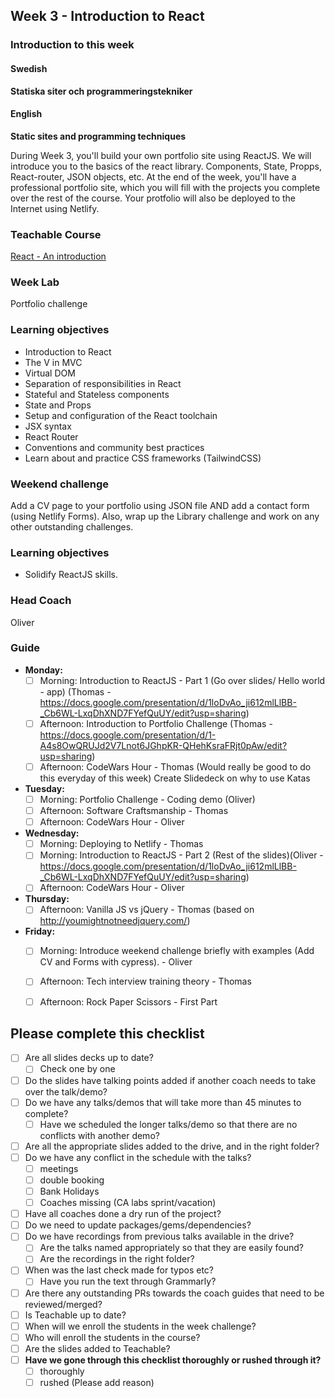 ## Week 3 - Introduction to React
### Introduction to this week

#### Swedish
**Statiska siter och programmeringstekniker**



#### English
**Static sites and programming techniques**

During Week 3, you'll build your own portfolio site using ReactJS. We will introduce you to the basics of the react library. Components, State, Propps, React-router, JSON objects, etc. At the end of the week, you'll have a professional portfolio site, which you will fill with the projects you complete over the rest of the course. Your protfolio will also be deployed to the Internet using Netlify.

### Teachable Course
[React - An introduction](https://learn.craftacademy.co/admin/courses/659433/information)

### Week Lab
Portfolio challenge

### Learning objectives

- Introduction to React
- The V in MVC
- Virtual DOM
- Separation of responsibilities in React
- Stateful and Stateless components
- State and Props
- Setup and configuration of the React toolchain
- JSX syntax
- React Router
- Conventions and community best practices
- Learn about and practice CSS frameworks (TailwindCSS)

### Weekend challenge
Add a CV page to your portfolio using JSON file AND add a contact form (using Netlify Forms). Also, wrap up the Library challenge and work on any other outstanding challenges.

### Learning objectives
* Solidify ReactJS skills.

### Head Coach
Oliver

### Guide
- **Monday:**
  - [ ] Morning: Introduction to ReactJS - Part 1 (Go over slides/ Hello world - app) (Thomas - https://docs.google.com/presentation/d/1loDvAo_ji612mlLlBB-_Cb6WL-LxqDhXND7FYefQuUY/edit?usp=sharing)
  - [ ] Afternoon: Introduction to Portfolio Challenge (Thomas - https://docs.google.com/presentation/d/1-A4s8OwQRUJd2V7Lnot6JGhpKR-QHehKsraFRjt0pAw/edit?usp=sharing)
  - [ ] Afternoon: CodeWars Hour - Thomas (Would really be good to do this everyday of this week) Create Slidedeck on why to use Katas
- **Tuesday:**
  - [ ] Morning: Portfolio Challenge - Coding demo (Oliver)  
  - [ ] Afternoon: Software Craftsmanship - Thomas  
  - [ ] Afternoon: CodeWars Hour - Oliver
- **Wednesday:**
  - [ ] Morning: Deploying to Netlify - Thomas
  - [ ] Morning: Introduction to ReactJS - Part 2 (Rest of the slides)(Oliver - https://docs.google.com/presentation/d/1loDvAo_ji612mlLlBB-_Cb6WL-LxqDhXND7FYefQuUY/edit?usp=sharing)
  - [ ] Afternoon: CodeWars Hour - Oliver
- **Thursday:** 
  - [ ] Afternoon: Vanilla JS vs jQuery - Thomas (based on http://youmightnotneedjquery.com/)
- **Friday:**
  - [ ] Morning: Introduce weekend challenge briefly with examples (Add CV and Forms with cypress). - Oliver
  - [ ] Afternoon: Tech interview training theory - Thomas
  - [ ] Afternoon: Rock Paper Scissors - First Part


## Please complete this checklist
 - [ ] Are all slides decks up to date?
   - [ ] Check one by one
 - [ ] Do the slides have talking points added if another coach needs to take over the talk/demo?
 - [ ] Do we have any talks/demos that will take more than 45 minutes to complete?
	 - [ ] Have we scheduled the longer talks/demo so that there are no conflicts with another demo?
 - [ ] Are all the appropriate slides added to the drive, and in the right folder?
 - [ ] Do we have any conflict in the schedule with the talks?
	 - [ ]  meetings
	 - [ ] double booking
	 - [ ] Bank Holidays
   - [ ] Coaches missing (CA labs sprint/vacation)
- [ ] Have all coaches done a dry run of the project?
- [ ] Do we need to update packages/gems/dependencies?
- [ ] Do we have recordings from previous talks available in the drive?
	- [ ] Are the talks named appropriately so that they are easily found? 
	- [ ] Are the recordings in the right folder?
- [ ] When was the last check made for typos etc?
	- [ ] Have you run the text through Grammarly?
- [ ] Are there any outstanding PRs towards the coach guides that need to be reviewed/merged?
- [ ] Is Teachable up to date?
- [ ] When will we enroll the students in the week challenge?
- [ ] Who will enroll the students in the course?
- [ ] Are the slides added to Teachable?
- [ ] **Have we gone through this checklist thoroughly or rushed through it?**
    - [ ] thoroughly
    - [ ] rushed (Please add reason)
